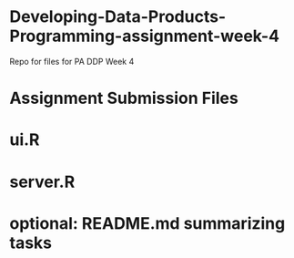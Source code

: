 # Developing-Data-Products-Programming-assignment-week-4
Repo for files for PA DDP Week 4

# Assignment Submission Files
# ui.R
# server.R
# optional: README.md summarizing tasks


